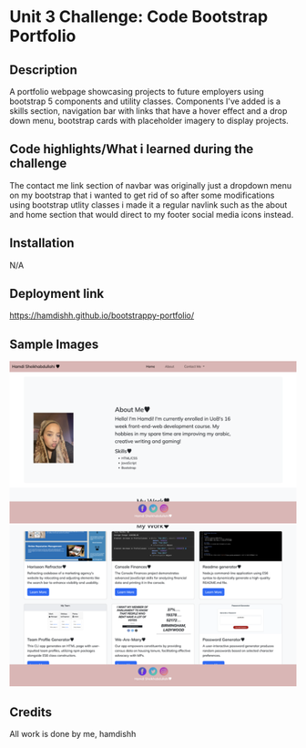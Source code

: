 # Unit 3 Challenge: Code Bootstrap Portfolio

## Description
A portfolio webpage showcasing projects to future employers using bootstrap 5 components and utility classes. Components I've added is a skills section, navigation bar with links that have a hover effect and a drop down menu, bootstrap cards with placeholder imagery to display projects.

## Code highlights/What i learned during the challenge
The contact me link section of navbar was originally just a dropdown menu on my bootstrap that i wanted to get rid of so after some modifications using bootstrap utlity classes i made it a regular navlink such as the about and home section that would direct to my footer social media icons instead.

## Installation
N/A

## Deployment link
https://hamdishh.github.io/bootstrappy-portfolio/

## Sample Images
![alt text](<Screenshot 2024-02-16 at 23.12.36.png>)
![alt text](<Screenshot 2024-02-22 at 00.23.24.png>)

## Credits
All work is done by me, hamdishh